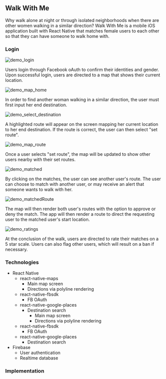 ## Walk With Me

Why walk alone at night or through isolated neighborhoods when there are other women walking in a similar direction?  Walk With Me is a mobile iOS application built with React Native that matches female users to each other so that they can have someone to walk home with.

### Login

![demo_login](./WalkWithMe/docs/images/demo_login.png)

Users login through Facebook oAuth to confirm their identities and gender.  Upon successful login, users are directed to a map that shows their current location.

![demo_map_home](./WalkWithMe/docs/images/demo_map_home.png)

In order to find another woman walking in a similar direction, the user must first input her end destination.

![demo_select_destination](./WalkWithMe/docs/images/input_destination.png)

A highlighted route will appear on the screen mapping her current location to her end destination.  If the route is correct, the user can then select "set route".

![demo_map_route](./WalkWithMe/docs/images/matchScreen.png)

Once a user selects "set route", the map will be updated to show other users nearby with their set routes.

![demo_matched](./WalkWithMe/docs/images/matched.png)

By clicking on the matches, the user can see another user's route.  The user can choose to match with another user,
or may receive an alert that someone wants to walk with her.

![demo_matchedRoute](./WalkWithMe/docs/images/matchedRoute.png)

The map will then render both user's routes with the option to approve or deny the match.  The app will then render a route to direct the requesting user to the matched user's start location.

![demo_ratings](./WalkWithMe/docs/images/rating.png)

At the conclusion of the walk, users are directed to rate their matches on a 5 star scale.  Users can also flag other users, which will result on a ban if necessary.

### Technologies
  * React Native
    * react-native-maps
      * Main map screen
      * Directions via polyline rendering
    * react-native-fbsdk
      * FB OAuth
    * react-native-google-places
      * Destination search
        * Main map screen
        * Directions via polyline rendering  
    * react-native-fbsdk
        * FB OAuth
    * react-native-google-places
        * Destination search
  * Firebase
    * User authentication
    * Realtime database

### Implementation
